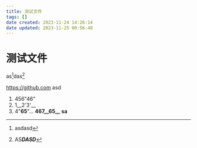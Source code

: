 ```yaml
---
title: 测试文件
tags: []
date created: 2023-11-24 14:26:14
date updated: 2023-11-25 00:56:48
---
```


# 测试文件

as[^1]das[^2]

https://github.com asd

1. 456"46"
2. 1__2'3'__
3. 4"**65**"…
**467__65__**
**sa**

[^1]: asdasd
[^2]: AS***DASD***

